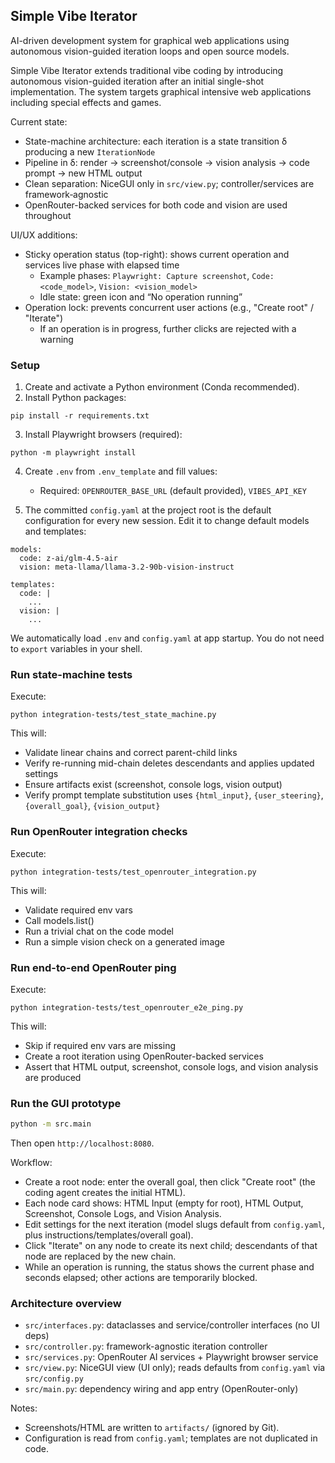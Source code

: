 ## Simple Vibe Iterator

AI-driven development system for graphical web applications using autonomous vision-guided iteration loops and open source models.

Simple Vibe Iterator extends traditional vibe coding by introducing autonomous vision-guided iteration after an initial single-shot implementation. The system targets graphical intensive web applications including special effects and games.

Current state:
- State-machine architecture: each iteration is a state transition δ producing a new `IterationNode`
- Pipeline in δ: render → screenshot/console → vision analysis → code prompt → new HTML output
- Clean separation: NiceGUI only in `src/view.py`; controller/services are framework‑agnostic
- OpenRouter-backed services for both code and vision are used throughout

UI/UX additions:
- Sticky operation status (top-right): shows current operation and services live phase with elapsed time
  - Example phases: `Playwright: Capture screenshot`, `Code: <code_model>`, `Vision: <vision_model>`
  - Idle state: green icon and “No operation running”
- Operation lock: prevents concurrent user actions (e.g., "Create root" / "Iterate")
  - If an operation is in progress, further clicks are rejected with a warning


### Setup
1. Create and activate a Python environment (Conda recommended).
2. Install Python packages:
```
pip install -r requirements.txt
```
3. Install Playwright browsers (required):
```
python -m playwright install
```
4. Create `.env` from `.env_template` and fill values:
   - Required: `OPENROUTER_BASE_URL` (default provided), `VIBES_API_KEY`

5. The committed `config.yaml` at the project root is the default configuration for every new session. Edit it to change default models and templates:
```
models:
  code: z-ai/glm-4.5-air
  vision: meta-llama/llama-3.2-90b-vision-instruct

templates:
  code: |
    ...
  vision: |
    ...
```

We automatically load `.env` and `config.yaml` at app startup. You do not need to `export` variables in your shell.

### Run state-machine tests
Execute:
```
python integration-tests/test_state_machine.py
```
This will:
- Validate linear chains and correct parent-child links
- Verify re-running mid-chain deletes descendants and applies updated settings
- Ensure artifacts exist (screenshot, console logs, vision output)
- Verify prompt template substitution uses `{html_input}`, `{user_steering}`, `{overall_goal}`, `{vision_output}`

### Run OpenRouter integration checks
Execute:
```
python integration-tests/test_openrouter_integration.py
```
This will:
- Validate required env vars
- Call models.list()
- Run a trivial chat on the code model
- Run a simple vision check on a generated image

### Run end-to-end OpenRouter ping
Execute:
```
python integration-tests/test_openrouter_e2e_ping.py
```
This will:
- Skip if required env vars are missing
- Create a root iteration using OpenRouter-backed services
- Assert that HTML output, screenshot, console logs, and vision analysis are produced

### Run the GUI prototype
```bash
python -m src.main
```
Then open `http://localhost:8080`.

Workflow:
- Create a root node: enter the overall goal, then click "Create root" (the coding agent creates the initial HTML).
- Each node card shows: HTML Input (empty for root), HTML Output, Screenshot, Console Logs, and Vision Analysis.
- Edit settings for the next iteration (model slugs default from `config.yaml`, plus instructions/templates/overall goal).
- Click "Iterate" on any node to create its next child; descendants of that node are replaced by the new chain.
 - While an operation is running, the status shows the current phase and seconds elapsed; other actions are temporarily blocked.

### Architecture overview
- `src/interfaces.py`: dataclasses and service/controller interfaces (no UI deps)
- `src/controller.py`: framework-agnostic iteration controller
- `src/services.py`: OpenRouter AI services + Playwright browser service
- `src/view.py`: NiceGUI view (UI only); reads defaults from `config.yaml` via `src/config.py`
- `src/main.py`: dependency wiring and app entry (OpenRouter-only)

Notes:
- Screenshots/HTML are written to `artifacts/` (ignored by Git).
- Configuration is read from `config.yaml`; templates are not duplicated in code.